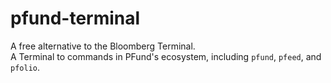 # pfund-terminal

A free alternative to the Bloomberg Terminal. \
A Terminal to commands in PFund's ecosystem, including `pfund`, `pfeed`, and `pfolio`.